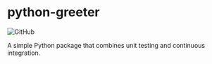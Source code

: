 # python-greeter

![GitHub](https://img.shields.io/github/license/mashape/apistatus.svg)

A simple Python package that combines unit testing and continuous integration.
